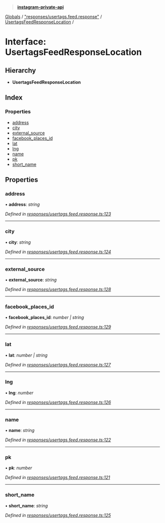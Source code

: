 > **[instagram-private-api](../README.md)**

[Globals](../README.md) / ["responses/usertags.feed.response"](../modules/_responses_usertags_feed_response_.md) / [UsertagsFeedResponseLocation](_responses_usertags_feed_response_.usertagsfeedresponselocation.md) /

# Interface: UsertagsFeedResponseLocation

## Hierarchy

- **UsertagsFeedResponseLocation**

## Index

### Properties

- [address](_responses_usertags_feed_response_.usertagsfeedresponselocation.md#address)
- [city](_responses_usertags_feed_response_.usertagsfeedresponselocation.md#city)
- [external_source](_responses_usertags_feed_response_.usertagsfeedresponselocation.md#external_source)
- [facebook_places_id](_responses_usertags_feed_response_.usertagsfeedresponselocation.md#facebook_places_id)
- [lat](_responses_usertags_feed_response_.usertagsfeedresponselocation.md#lat)
- [lng](_responses_usertags_feed_response_.usertagsfeedresponselocation.md#lng)
- [name](_responses_usertags_feed_response_.usertagsfeedresponselocation.md#name)
- [pk](_responses_usertags_feed_response_.usertagsfeedresponselocation.md#pk)
- [short_name](_responses_usertags_feed_response_.usertagsfeedresponselocation.md#short_name)

## Properties

### address

• **address**: _string_

_Defined in [responses/usertags.feed.response.ts:123](https://github.com/realinstadude/instagram-private-api/blob/4ae8fec/src/responses/usertags.feed.response.ts#L123)_

---

### city

• **city**: _string_

_Defined in [responses/usertags.feed.response.ts:124](https://github.com/realinstadude/instagram-private-api/blob/4ae8fec/src/responses/usertags.feed.response.ts#L124)_

---

### external_source

• **external_source**: _string_

_Defined in [responses/usertags.feed.response.ts:128](https://github.com/realinstadude/instagram-private-api/blob/4ae8fec/src/responses/usertags.feed.response.ts#L128)_

---

### facebook_places_id

• **facebook_places_id**: _number | string_

_Defined in [responses/usertags.feed.response.ts:129](https://github.com/realinstadude/instagram-private-api/blob/4ae8fec/src/responses/usertags.feed.response.ts#L129)_

---

### lat

• **lat**: _number | string_

_Defined in [responses/usertags.feed.response.ts:127](https://github.com/realinstadude/instagram-private-api/blob/4ae8fec/src/responses/usertags.feed.response.ts#L127)_

---

### lng

• **lng**: _number_

_Defined in [responses/usertags.feed.response.ts:126](https://github.com/realinstadude/instagram-private-api/blob/4ae8fec/src/responses/usertags.feed.response.ts#L126)_

---

### name

• **name**: _string_

_Defined in [responses/usertags.feed.response.ts:122](https://github.com/realinstadude/instagram-private-api/blob/4ae8fec/src/responses/usertags.feed.response.ts#L122)_

---

### pk

• **pk**: _number_

_Defined in [responses/usertags.feed.response.ts:121](https://github.com/realinstadude/instagram-private-api/blob/4ae8fec/src/responses/usertags.feed.response.ts#L121)_

---

### short_name

• **short_name**: _string_

_Defined in [responses/usertags.feed.response.ts:125](https://github.com/realinstadude/instagram-private-api/blob/4ae8fec/src/responses/usertags.feed.response.ts#L125)_
